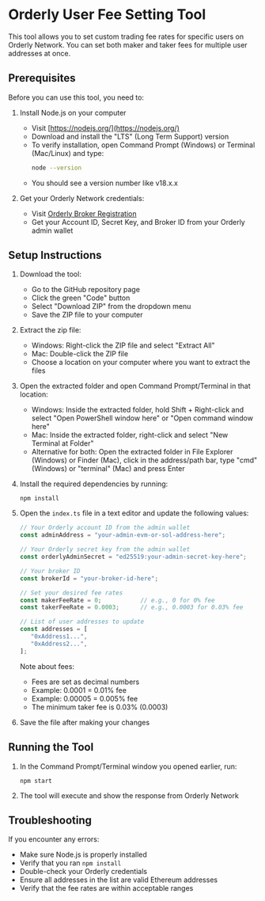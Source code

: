 # Orderly User Fee Setting Tool

This tool allows you to set custom trading fee rates for specific users on Orderly Network. You can set both maker and taker fees for multiple user addresses at once.

## Prerequisites

Before you can use this tool, you need to:

1. Install Node.js on your computer
   - Visit [https://nodejs.org/](https://nodejs.org/)
   - Download and install the "LTS" (Long Term Support) version
   - To verify installation, open Command Prompt (Windows) or Terminal (Mac/Linux) and type:
     ```sh
     node --version
     ```
   - You should see a version number like v18.x.x

2. Get your Orderly Network credentials:
   - Visit [Orderly Broker Registration](https://orderlynetwork.github.io/broker-registration/)
   - Get your Account ID, Secret Key, and Broker ID from your Orderly admin wallet

## Setup Instructions

1. Download the tool:
   - Go to the GitHub repository page
   - Click the green "Code" button
   - Select "Download ZIP" from the dropdown menu
   - Save the ZIP file to your computer

2. Extract the zip file:
   - Windows: Right-click the ZIP file and select "Extract All"
   - Mac: Double-click the ZIP file
   - Choose a location on your computer where you want to extract the files

3. Open the extracted folder and open Command Prompt/Terminal in that location:
   - Windows: Inside the extracted folder, hold Shift + Right-click and select "Open PowerShell window here" or "Open command window here"
   - Mac: Inside the extracted folder, right-click and select "New Terminal at Folder"
   - Alternative for both: Open the extracted folder in File Explorer (Windows) or Finder (Mac), click in the address/path bar, type "cmd" (Windows) or "terminal" (Mac) and press Enter

4. Install the required dependencies by running:
   ```
   npm install
   ```

5. Open the `index.ts` file in a text editor and update the following values:
   ```typescript
   // Your Orderly account ID from the admin wallet
   const adminAddress = "your-admin-evm-or-sol-address-here";

   // Your Orderly secret key from the admin wallet
   const orderlyAdminSecret = "ed25519:your-admin-secret-key-here";

   // Your broker ID
   const brokerId = "your-broker-id-here";

   // Set your desired fee rates
   const makerFeeRate = 0;           // e.g., 0 for 0% fee
   const takerFeeRate = 0.0003;      // e.g., 0.0003 for 0.03% fee

   // List of user addresses to update
   const addresses = [
      "0xAddress1...",
      "0xAddress2...",
   ];
   ```

   Note about fees:
   - Fees are set as decimal numbers
   - Example: 0.0001 = 0.01% fee
   - Example: 0.00005 = 0.005% fee
   - The minimum taker fee is 0.03% (0.0003)

6. Save the file after making your changes

## Running the Tool

1. In the Command Prompt/Terminal window you opened earlier, run:
   ```
   npm start
   ```

2. The tool will execute and show the response from Orderly Network

## Troubleshooting

If you encounter any errors:

- Make sure Node.js is properly installed
- Verify that you ran `npm install`
- Double-check your Orderly credentials
- Ensure all addresses in the list are valid Ethereum addresses
- Verify that the fee rates are within acceptable ranges

